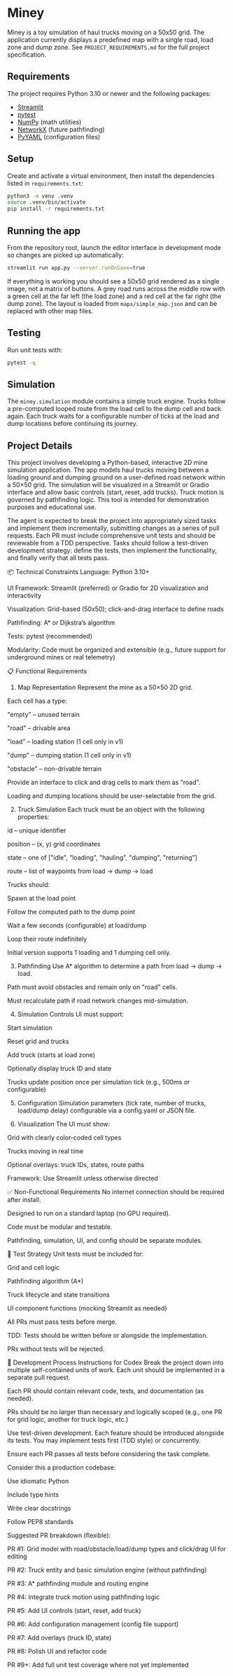 # Miney

Miney is a toy simulation of haul trucks moving on a 50x50 grid. The application currently displays a predefined map with a single road, load zone and dump zone.
See `PROJECT_REQUIREMENTS.md` for the full project specification.

## Requirements
The project requires Python 3.10 or newer and the following packages:

- [Streamlit](https://streamlit.io)
- [pytest](https://docs.pytest.org/)
- [NumPy](https://numpy.org/) (math utilities)
- [NetworkX](https://networkx.org/) (future pathfinding)
- [PyYAML](https://pyyaml.org/) (configuration files)

## Setup
Create and activate a virtual environment, then install the dependencies listed
in `requirements.txt`:

```bash
python3 -m venv .venv
source .venv/bin/activate
pip install -r requirements.txt
```

## Running the app
From the repository root, launch the editor interface in development mode so
changes are picked up automatically:

```bash
streamlit run app.py --server.runOnSave=true
```

If everything is working you should see a 50x50 grid rendered as a single
image, not a matrix of buttons. A grey road runs across the middle row with a
green cell at the far left (the load zone) and a red cell at the far right (the
dump zone). The layout is loaded from `maps/simple_map.json` and can be replaced
with other map files.

## Testing
Run unit tests with:

```bash
pytest -q
```

## Simulation
The `miney.simulation` module contains a simple truck engine. Trucks follow a
pre-computed looped route from the load cell to the dump cell and back again.
Each truck waits for a configurable number of ticks at the load and dump
locations before continuing its journey.

## Project Details
This project involves developing a Python-based, interactive 2D mine simulation application. The app models haul trucks moving between a loading ground and dumping ground on a user-defined road network within a 50×50 grid. The simulation will be visualized in a Streamlit or Gradio interface and allow basic controls (start, reset, add trucks). Truck motion is governed by pathfinding logic. This tool is intended for demonstration purposes and educational use.

The agent is expected to break the project into appropriately sized tasks and implement them incrementally, submitting changes as a series of pull requests. Each PR must include comprehensive unit tests and should be reviewable from a TDD perspective. Tasks should follow a test-driven development strategy: define the tests, then implement the functionality, and finally verify that all tests pass.

📦 Technical Constraints
Language: Python 3.10+

UI Framework: Streamlit (preferred) or Gradio for 2D visualization and interactivity

Visualization: Grid-based (50x50); click-and-drag interface to define roads

Pathfinding: A* or Dijkstra’s algorithm

Tests: pytest (recommended)

Modularity: Code must be organized and extensible (e.g., future support for underground mines or real telemetry)

📋 Functional Requirements
1. Map Representation
Represent the mine as a 50×50 2D grid.

Each cell has a type:

"empty" – unused terrain

"road" – drivable area

"load" – loading station (1 cell only in v1)

"dump" – dumping station (1 cell only in v1)

"obstacle" – non-drivable terrain

Provide an interface to click and drag cells to mark them as "road".

Loading and dumping locations should be user-selectable from the grid.

2. Truck Simulation
Each truck must be an object with the following properties:

id – unique identifier

position – (x, y) grid coordinates

state – one of ["idle", "loading", "hauling", "dumping", "returning"]

route – list of waypoints from load → dump → load

Trucks should:

Spawn at the load point

Follow the computed path to the dump point

Wait a few seconds (configurable) at load/dump

Loop their route indefinitely

Initial version supports 1 loading and 1 dumping cell only.

3. Pathfinding
Use A* algorithm to determine a path from load → dump → load.

Path must avoid obstacles and remain only on "road" cells.

Must recalculate path if road network changes mid-simulation.

4. Simulation Controls
UI must support:

Start simulation

Reset grid and trucks

Add truck (starts at load zone)

Optionally display truck ID and state

Trucks update position once per simulation tick (e.g., 500ms or configurable)

5. Configuration
Simulation parameters (tick rate, number of trucks, load/dump delay) configurable via a config.yaml or JSON file.

6. Visualization
The UI must show:

Grid with clearly color-coded cell types

Trucks moving in real time

Optional overlays: truck IDs, states, route paths

Framework: Use Streamlit unless otherwise directed

✅ Non-Functional Requirements
No internet connection should be required after install.

Designed to run on a standard laptop (no GPU required).

Code must be modular and testable.

Pathfinding, simulation, UI, and config should be separate modules.

🧪 Test Strategy
Unit tests must be included for:

Grid and cell logic

Pathfinding algorithm (A*)

Truck lifecycle and state transitions

UI component functions (mocking Streamlit as needed)

All PRs must pass tests before merge.

TDD: Tests should be written before or alongside the implementation.

PRs without tests will be rejected.

🔀 Development Process Instructions for Codex
Break the project down into multiple self-contained units of work. Each unit should be implemented in a separate pull request.

Each PR should contain relevant code, tests, and documentation (as needed).

PRs should be no larger than necessary and logically scoped (e.g., one PR for grid logic, another for truck logic, etc.)

Use test-driven development. Each feature should be introduced alongside its tests. You may implement tests first (TDD style) or concurrently.

Ensure each PR passes all tests before considering the task complete.

Consider this a production codebase:

Use idiomatic Python

Include type hints

Write clear docstrings

Follow PEP8 standards

Suggested PR breakdown (flexible):

PR #1: Grid model with road/obstacle/load/dump types and click/drag UI for editing

PR #2: Truck entity and basic simulation engine (without pathfinding)

PR #3: A* pathfinding module and routing engine

PR #4: Integrate truck motion using pathfinding logic

PR #5: Add UI controls (start, reset, add truck)

PR #6: Add configuration management (config file support)

PR #7: Add overlays (truck ID, state)

PR #8: Polish UI and refactor code

PR #9+: Add full unit test coverage where not yet implemented
